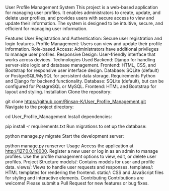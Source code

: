 User Profile Management System
This project is a web-based application for managing user profiles. It enables administrators to create, update, and delete user profiles, and provides users with secure access to view and update their information. The system is designed to be intuitive, secure, and efficient for managing user information.

Features
User Registration and Authentication: Secure user registration and login features.
Profile Management: Users can view and update their profile information.
Role-based Access: Administrators have additional privileges to manage user profiles.
Responsive Design: User-friendly interface that works across devices.
Technologies Used
Backend: Django for handling server-side logic and database management.
Frontend: HTML, CSS, and Bootstrap for responsive user interface design.
Database: SQLite (default) or PostgreSQL/MySQL for persistent data storage.
Requirements
Python and Django for backend functionality.
Database: SQLite (default), but can be configured for PostgreSQL or MySQL.
Frontend: HTML and Bootstrap for layout and styling.
Installation
Clone the repository:

git clone https://github.com/Rinsan-K/User_Profile_Management.git
Navigate to the project directory:

cd User_Profile_Management
Install dependencies:

pip install -r requirements.txt
Run migrations to set up the database:

python manage.py migrate
Start the development server:

python manage.py runserver
Usage
Access the application at http://127.0.0.1:8000.
Register a new user or log in as an admin to manage profiles.
Use the profile management options to view, edit, or delete user profiles.
Project Structure
models/: Contains models for user and profile data.
views/: Views to handle user requests and responses.
templates/: HTML templates for rendering the frontend.
static/: CSS and JavaScript files for styling and interactive elements.
Contributing
Contributions are welcome! Please submit a Pull Request for new features or bug fixes.
